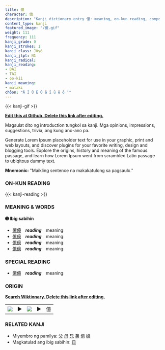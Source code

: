 ```yaml
---
title: 億
character: 億
description: "Kanji dictionary entry 億: meaning, on-kun reading, compounds, origin, related kanji"
content_type: kanji
featured_image: "/億.gif"
weight: 111
frequency: 111
kanji_grade: 0
kanji_strokes: 1
kanji_class: Jōyō
kanji_jlpt: N1
kanji_radical: 
kanji_reading: 
- DAI
- TAI
- oo-kii
kanji_meaning:
- malaki
chōon: "Ā Ī Ū Ē Ō ā ī ū ē ō ’"
---
```

[//]: # (Don't edit the line below. Kanji animated GIF code is automatically generated.)
{{< kanji-gif >}}

[//]: # (Edit below this line.)

**[Edit this at Github. Delete this link after editing.](https://github.com/tim0g/tim/tree/main/content/kanji/億/index.md)**

Magsulat dito ng introduction tungkol sa kanji. Mga opinions, impressions, suggestions, trivia, ang kung ano-ano pa.

Generate Lorem Ipsum placeholder text for use in your graphic, print and web layouts, and discover plugins for your favorite writing, design and blogging tools. Explore the origins, history and meaning of the famous passage, and learn how Lorem Ipsum went from scrambled Latin passage to ubiqitous dummy text.
 
**Mnemonic:** "Maikling sentence na makakatulong sa pagsaulo."

### ON-KUN READING

[//]: # (Don't edit the line below. ON-KUN READING code is automatically generated.)
{{< kanji-reading >}}

### MEANING & WORDS

#### ➊ **Ibig sabihin**
  - [億](../億)[億](../億)　***reading***　meaning
  - [億](../億)[億](../億)　***reading***　meaning
  - [億](../億)[億](../億)　***reading***　meaning
  - [億](../億)[億](../億)　***reading***　meaning

### SPECIAL READING
  - [億](../億)[億](../億)　***reading***　meaning

### ORIGIN

**[Search Wiktionary. Delete this link after editing.](https://wiktionary.org/wiki/億)**
<table class="kanji-table"><tr><td>
<img src="60px-億-bronze.svg.png">
</td><td>▶</td><td>
<img src="60px-億-oracle.svg.png">
</td><td>▶</td>
<td class="kanji-origin">億</td>
</tr></table>

### RELATED KANJI
- Miyembro ng pamilya: [父](../父) [母](../母) [兄](../兄) [弟](../弟) [億](../億) [娘](../娘)
- Magkatulad ang ibig sabihin: [日](../日)
